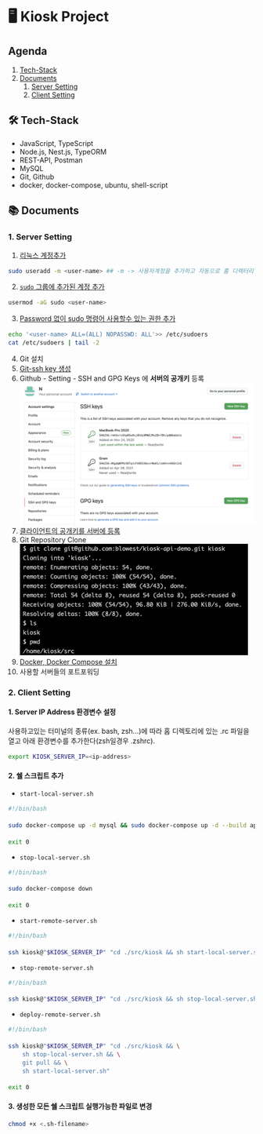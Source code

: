 # 🖥 Kiosk Project

## Agenda
1. [Tech-Stack](#-Tech-Stack)
2. [Documents](#-Documents)
    1. [Server Setting](#1-Server-Setting)
    2. [Client Setting](#2-Client-Setting)

## 🛠 Tech-Stack
* JavaScript, TypeScript
* Node.js, Nest.js, TypeORM
* REST-API, Postman
* MySQL
* Git, Github
* docker, docker-compose, ubuntu, shell-script

## 📚 Documents
### 1. Server Setting
1. [리눅스 계정추가](https://jhnyang.tistory.com/10)
```bash
sudo useradd -m <user-name> ## -m -> 사용자계정을 추가하고 자동으로 홈 디렉터리 생성
```
2. [`sudo` 그룹에 추가된 계정 추가](https://www.delftstack.com/ko/howto/linux/how-to-add-sudo-users-in-ubuntu/)
```bash
usermod -aG sudo <user-name>
```
3. [Password 없이 sudo 명령어 사용할수 있는 권한 추가](https://brownbears.tistory.com/225)
```bash
echo '<user-name> ALL=(ALL) NOPASSWD: ALL'>> /etc/sudoers
cat /etc/sudoers | tail -2
```
4. Git 설치
5. [Git-ssh key 생성](https://git-scm.com/book/ko/v2/Git-%EC%84%9C%EB%B2%84-SSH-%EA%B3%B5%EA%B0%9C%ED%82%A4-%EB%A7%8C%EB%93%A4%EA%B8%B0)
6. Github - Setting - SSH and GPG Keys 에 **서버의 공개키** 등록
   ![](img/Screen%20Shot%202021-04-28%20at%204.02.59%20PM.png)
7. [클라이언트의 공개키를 서버에 등록](http://faq.add4s.com/?p=333)
8. Git Repository Clone<br>
   ![](img/Screen%20Shot%202021-04-28%20at%204.04.20%20PM.png)
9. [Docker, Docker Compose 설치](https://docs.docker.com/compose/install/)
10. 사용할 서버들의 포트포워딩

### 2. Client Setting
#### 1. Server IP Address 환경변수 설정
사용하고있는 터미널의 종류(ex. bash, zsh...)에 따라 홈 디렉토리에 있는 .<terminal-name>rc 파일을 열고 아래 환경변수를 추가한다(zsh일경우 .zshrc).
```bash
export KIOSK_SERVER_IP=<ip-address>
```
#### 2. 쉘 스크립트 추가
* `start-local-server.sh`
```bash
#!/bin/bash

sudo docker-compose up -d mysql && sudo docker-compose up -d --build api_server

exit 0
```

* `stop-local-server.sh`
```bash
#!/bin/bash

sudo docker-compose down

exit 0
```

* `start-remote-server.sh`
```bash
#!/bin/bash

ssh kiosk@"$KIOSK_SERVER_IP" "cd ./src/kiosk && sh start-local-server.sh"
```

* `stop-remote-server.sh`
```bash
#!/bin/bash

ssh kiosk@"$KIOSK_SERVER_IP" "cd ./src/kiosk && sh stop-local-server.sh"
```

* `deploy-remote-server.sh`
```bash
#!/bin/bash

ssh kiosk@"$KIOSK_SERVER_IP" "cd ./src/kiosk && \
    sh stop-local-server.sh && \
    git pull && \
    sh start-local-server.sh"
    
exit 0
```

#### 3. 생성한 모든 쉘 스크립트 실행가능한 파일로 변경
```bash
chmod +x <.sh-filename>
```
